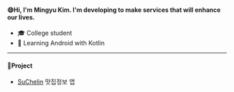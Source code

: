 #### 😄Hi, I'm Mingyu Kim. I'm developing to make services that will enhance our lives.

* 🎓 College student
* 🌱 Learning Android with Kotlin

----


#### 🔭Project

 - [SuChelin](https://github.com/kimmandoo/SuChelin) 맛집정보 앱 

  
<!--
**mingyuk99/mingyuk99** is a ✨ _special_ ✨ repository because its `README.md` (this file) appears on your GitHub profile.

Here are some ideas to get you started:

- 🔭 I’m currently working on ...
- 🌱 I’m currently learning ...
- 👯 I’m looking to collaborate on ...
- 🤔 I’m looking for help with ...
- 💬 Ask me about ...
- 📫 How to reach me: ...
- 😄 Pronouns: ...
- ⚡ Fun fact: ...
-->
